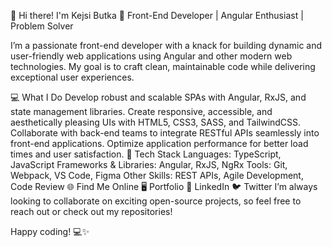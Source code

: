👋 Hi there! I'm Kejsi Butka
🚀 Front-End Developer | Angular Enthusiast | Problem Solver

I’m a passionate front-end developer with a knack for building dynamic and user-friendly web applications using Angular and other modern web technologies. My goal is to craft clean, maintainable code while delivering exceptional user experiences.

💻 What I Do
Develop robust and scalable SPAs with Angular, RxJS, and state management libraries.
Create responsive, accessible, and aesthetically pleasing UIs with HTML5, CSS3, SASS, and TailwindCSS.
Collaborate with back-end teams to integrate RESTful APIs seamlessly into front-end applications.
Optimize application performance for better load times and user satisfaction.
🌟 Tech Stack
Languages: TypeScript, JavaScript
Frameworks & Libraries: Angular, RxJS, NgRx
Tools: Git, Webpack, VS Code, Figma
Other Skills: REST APIs, Agile Development, Code Review
🌐 Find Me Online
🖥️ Portfolio
💼 LinkedIn
🐦 Twitter
I’m always looking to collaborate on exciting open-source projects, so feel free to reach out or check out my repositories!

Happy coding! 💻✨
